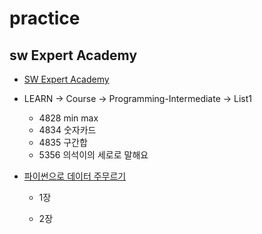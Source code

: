 # practice



## sw Expert Academy

* [SW Expert Academy](https://swexpertacademy.com/main/main.do)
* LEARN -> Course -> Programming-Intermediate ->  List1
  * 4828 min max
  * 4834 숫자카드
  * 4835 구간합
  * 5356 의석이의 세로로 말해요



* [파이썬으로 데이터 주무르기](https://github.com/jeongeun15/practice/tree/master/파이썬으로_데이터_주무르기)
  - 1장
  
  - 2장
  
    
